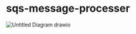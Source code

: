 # sqs-message-processer


![Untitled Diagram drawio](https://github.com/sumit-kumar-bhowmick/sqs-message-processer/assets/33891296/18b54c6f-1c3a-45d6-879b-5acb53fedc2e)
